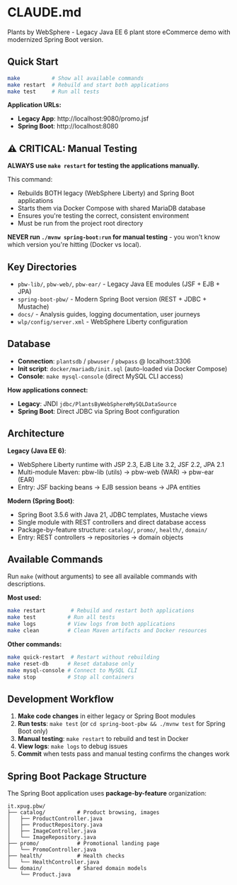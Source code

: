 # CLAUDE.md

Plants by WebSphere - Legacy Java EE 6 plant store eCommerce demo with modernized Spring Boot version.

## Quick Start

```bash
make          # Show all available commands
make restart  # Rebuild and start both applications
make test     # Run all tests
```

**Application URLs:**
- **Legacy App**: http://localhost:9080/promo.jsf
- **Spring Boot**: http://localhost:8080

## ⚠️ CRITICAL: Manual Testing

**ALWAYS use `make restart` for testing the applications manually.**

This command:
- Rebuilds BOTH legacy (WebSphere Liberty) and Spring Boot applications
- Starts them via Docker Compose with shared MariaDB database
- Ensures you're testing the correct, consistent environment
- Must be run from the project root directory

**NEVER run `./mvnw spring-boot:run` for manual testing** - you won't know which version you're hitting (Docker vs local).

## Key Directories

- `pbw-lib/`, `pbw-web/`, `pbw-ear/` - Legacy Java EE modules (JSF + EJB + JPA)
- `spring-boot-pbw/` - Modern Spring Boot version (REST + JDBC + Mustache)
- `docs/` - Analysis guides, logging documentation, user journeys
- `wlp/config/server.xml` - WebSphere Liberty configuration

## Database

- **Connection**: `plantsdb` / `pbwuser` / `pbwpass` @ localhost:3306
- **Init script**: `docker/mariadb/init.sql` (auto-loaded via Docker Compose)
- **Console**: `make mysql-console` (direct MySQL CLI access)

**How applications connect:**
- **Legacy**: JNDI `jdbc/PlantsByWebSphereMySQLDataSource`
- **Spring Boot**: Direct JDBC via Spring Boot configuration

## Architecture

**Legacy (Java EE 6)**:
- WebSphere Liberty runtime with JSP 2.3, EJB Lite 3.2, JSF 2.2, JPA 2.1
- Multi-module Maven: pbw-lib (utils) → pbw-web (WAR) → pbw-ear (EAR)
- Entry: JSF backing beans → EJB session beans → JPA entities

**Modern (Spring Boot)**:
- Spring Boot 3.5.6 with Java 21, JDBC templates, Mustache views
- Single module with REST controllers and direct database access
- Package-by-feature structure: `catalog/`, `promo/`, `health/`, `domain/`
- Entry: REST controllers → repositories → domain objects

## Available Commands

Run `make` (without arguments) to see all available commands with descriptions.

**Most used:**
```bash
make restart        # Rebuild and restart both applications
make test          # Run all tests
make logs          # View logs from both applications
make clean         # Clean Maven artifacts and Docker resources
```

**Other commands:**
```bash
make quick-restart  # Restart without rebuilding
make reset-db      # Reset database only
make mysql-console # Connect to MySQL CLI
make stop          # Stop all containers
```

## Development Workflow

1. **Make code changes** in either legacy or Spring Boot modules
2. **Run tests**: `make test` (or `cd spring-boot-pbw && ./mvnw test` for Spring Boot only)
3. **Manual testing**: `make restart` to rebuild and test in Docker
4. **View logs**: `make logs` to debug issues
5. **Commit** when tests pass and manual testing confirms the changes work

## Spring Boot Package Structure

The Spring Boot application uses **package-by-feature** organization:

```
it.xpug.pbw/
├── catalog/          # Product browsing, images
│   ├── ProductController.java
│   ├── ProductRepository.java
│   ├── ImageController.java
│   └── ImageRepository.java
├── promo/            # Promotional landing page
│   └── PromoController.java
├── health/           # Health checks
│   └── HealthController.java
└── domain/           # Shared domain models
    └── Product.java
```